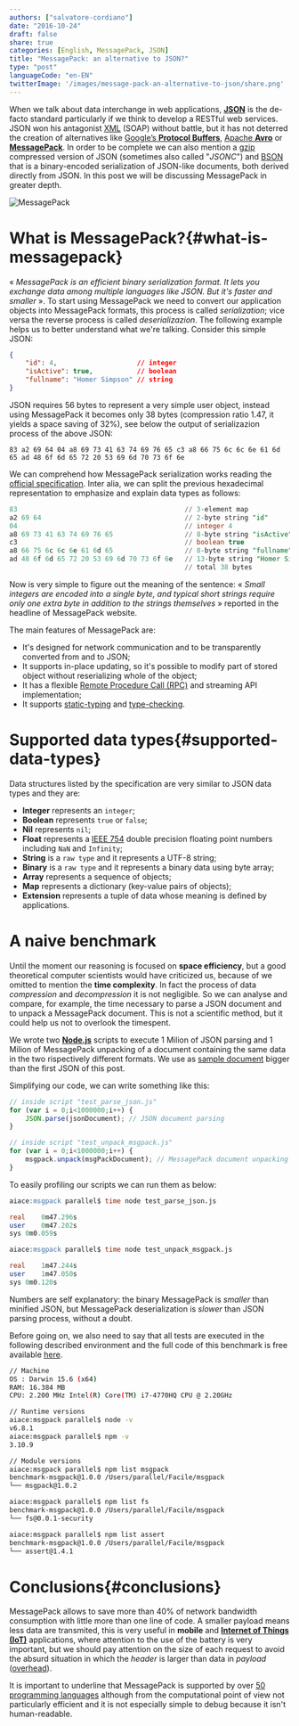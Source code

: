 ```yaml
---
authors: ["salvatore-cordiano"]
date: "2016-10-24"
draft: false
share: true
categories: [English, MessagePack, JSON]
title: "MessagePack: an alternative to JSON?"
type: "post"
languageCode: "en-EN"
twitterImage: '/images/message-pack-an-alternative-to-json/share.png'
---
```

When we talk about data interchange in web applications, **[JSON](http://www.json.org/)** is the de-facto standard particularly if we think to develop a RESTful web services. JSON won his antagonist [XML](https://www.w3.org/XML/) (SOAP) without battle, but it has not deterred the creation of alternatives like [Google’s **Protocol Buffers**](https://developers.google.com/protocol-buffers/), [Apache **Avro**](https://avro.apache.org/) or **[MessagePack](http://msgpack.org/)**. In order to be complete we can also mention a [gzip](http://www.gzip.org/) compressed version of JSON (sometimes also called "*JSONC*") and [BSON](http://bsonspec.org/) that is a bin­ary-en­coded seri­al­iz­a­tion of JSON-like doc­u­ments, both derived directly from JSON. In this post we will be discussing MessagePack in greater depth.

![MessagePack](/images/message-pack-an-alternative-to-json/msgpack.png)

# What is MessagePack?{#what-is-messagepack}

« *MessagePack is an efficient binary serialization format. It lets you exchange data among multiple languages like JSON. But it's faster and smaller* ». To start using MessagePack we need to convert our application objects into MessagePack formats, this process is called *serialization*; vice versa the reverse process is called *deserializazion*. The following example helps us to better understand what we're talking. Consider this simple JSON:

```json
{
	"id": 4,                    // integer
	"isActive": true,           // boolean
	"fullname": "Homer Simpson" // string
}
```

JSON requires 56 bytes to represent a very simple user object, instead using MessagePack it becomes only 38 bytes (compression ratio 1.47, it yields a space saving of 32%), see below the output of serializazion process of the above JSON:

```
83 a2 69 64 04 a8 69 73 41 63 74 69 76 65 c3 a8 66 75 6c 6c 6e 61 6d 65 ad 48 6f 6d 65 72 20 53 69 6d 70 73 6f 6e
```

We can comprehend how MessagePack serialization works reading the [official specification](https://github.com/msgpack/msgpack/blob/master/spec.md). Inter alia, we can split the previous hexadecimal representation to emphasize and explain data types as follows:

```sql
83                                          // 3-element map
a2 69 64                                    // 2-byte string "id"
04                                          // integer 4
a8 69 73 41 63 74 69 76 65                  // 8-byte string "isActive" 
c3                                          // boolean true
a8 66 75 6c 6c 6e 61 6d 65                  // 8-byte string "fullname"
ad 48 6f 6d 65 72 20 53 69 6d 70 73 6f 6e   // 13-byte string "Homer Simpson"
                                            // total 38 bytes
```

Now is very simple to figure out the meaning of the sentence: « *Small integers are encoded into a single byte, and typical short strings require only one extra byte in addition to the strings themselves* » reported in the headline of MessagePack website.

The main features of MessagePack are:

- It's designed for network communication and to be transparently converted from and to JSON;
- It supports in-place updating, so it's possible to modify part of stored object without reserializing whole of the object;
- It has a flexible [Remote Procedure Call (RPC)](https://en.wikipedia.org/wiki/Remote_procedure_call) and streaming API implementation;
- It supports [static-typing](https://en.wikipedia.org/wiki/Type_system) and [type-checking](https://en.wikipedia.org/wiki/Type_system#Static_type_checking).

# Supported data types{#supported-data-types}

Data structures listed by the specification are very similar to JSON data types and they are:

* **Integer** represents an `integer`;
* **Boolean** represents `true` or `false`;
* **Nil** represents `nil`;
* **Float** represents a [IEEE 754](https://en.wikipedia.org/wiki/IEEE_floating_point) double precision floating point numbers including `NaN` and `Infinity`;
* **String** is a `raw type` and it represents a UTF-8 string;
* **Binary** is a `raw type` and it represents a binary data using byte array;
* **Array** represents a sequence of objects;
* **Map** represents a dictionary (key-value pairs of objects);
* **Extension** represents a tuple of data whose meaning is defined by applications.

# A naive benchmark

Until the moment our reasoning is focused on **space efficiency**, but a good theoretical computer scientists would have criticized us, because of we omitted to mention the **time complexity**. In fact the process of data *compression* and *decompression* it is not negligible. So we can analyse and compare, for example, the time necessary to parse a JSON document and to unpack a MessagePack document. This is not a scientific method, but it could help us not to overlook the timespent.

We wrote two **[Node.js](https://nodejs.org/en/)** scripts to execute 1 Milion of JSON parsing and 1 Milion of MessagePack unpacking of a document containing the same data in the two rispectively different formats. We use as [sample document](https://github.com/salvatorecordiano/facile-it-message-pack-benchmark/blob/master/document.json) bigger than the first JSON of this post. 

Simplifying our code, we can write something like this:

```javascript
// inside script "test_parse_json.js"
for (var i = 0;i<1000000;i++) {
    JSON.parse(jsonDocument); // JSON document parsing
}

// inside script "test_unpack_msgpack.js"
for (var i = 0;i<1000000;i++) {
    msgpack.unpack(msgPackDocument); // MessagePack document unpacking
}
```

To easily profiling our scripts we can run them as below:

```sql
aiace:msgpack parallel$ time node test_parse_json.js

real	0m47.296s
user	0m47.202s
sys	0m0.059s

aiace:msgpack parallel$ time node test_unpack_msgpack.js

real	1m47.244s
user	1m47.050s
sys	0m0.120s
```

Numbers are self explanatory: the binary MessagePack is *smaller* than minified JSON, but MessagePack deserialization is *slower* than JSON parsing process, without a doubt.

Before going on, we also need to say that all tests are executed in the following described environment and the full code of this benchmark is free available [here](https://github.com/salvatorecordiano/facile-it-message-pack-benchmark/).

```bash
// Machine
OS : Darwin 15.6 (x64)
RAM: 16.384 MB
CPU: 2.200 MHz Intel(R) Core(TM) i7-4770HQ CPU @ 2.20GHz

// Runtime versions
aiace:msgpack parallel$ node -v
v6.8.1
aiace:msgpack parallel$ npm -v
3.10.9

// Module versions
aiace:msgpack parallel$ npm list msgpack
benchmark-msgpack@1.0.0 /Users/parallel/Facile/msgpack
└── msgpack@1.0.2

aiace:msgpack parallel$ npm list fs
benchmark-msgpack@1.0.0 /Users/parallel/Facile/msgpack
└── fs@0.0.1-security

aiace:msgpack parallel$ npm list assert
benchmark-msgpack@1.0.0 /Users/parallel/Facile/msgpack
└── assert@1.4.1
```

# Conclusions{#conclusions}

MessagePack allows to save more than 40% of network bandwidth consumption with little more than one line of code. A smaller payload means less data are transmited, this is very useful in **mobile** and [**Internet of Things (IoT)**](https://en.wikipedia.org/wiki/Internet_of_things) applications, where attention to the use of the battery is very important, but we should pay attention on the size of each request to avoid the absurd situation in which the *header* is larger than data in *payload* ([overhead](https://en.wikipedia.org/wiki/Overhead_(computing))).

It is important to underline that MessagePack is supported by over [50 programming languages](http://msgpack.org/#languages) although from the computational point of view not particularly efficient and it is not especially simple to debug because it isn't human-readable.
